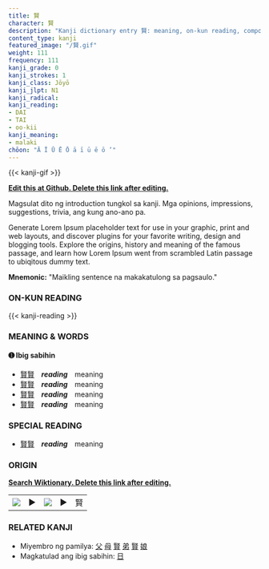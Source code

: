 ```yaml
---
title: 賢
character: 賢
description: "Kanji dictionary entry 賢: meaning, on-kun reading, compounds, origin, related kanji"
content_type: kanji
featured_image: "/賢.gif"
weight: 111
frequency: 111
kanji_grade: 0
kanji_strokes: 1
kanji_class: Jōyō
kanji_jlpt: N1
kanji_radical: 
kanji_reading: 
- DAI
- TAI
- oo-kii
kanji_meaning:
- malaki
chōon: "Ā Ī Ū Ē Ō ā ī ū ē ō ’"
---
```

[//]: # (Don't edit the line below. Kanji animated GIF code is automatically generated.)
{{< kanji-gif >}}

[//]: # (Edit below this line.)

**[Edit this at Github. Delete this link after editing.](https://github.com/tim0g/tim/tree/main/content/kanji/賢/index.md)**

Magsulat dito ng introduction tungkol sa kanji. Mga opinions, impressions, suggestions, trivia, ang kung ano-ano pa.

Generate Lorem Ipsum placeholder text for use in your graphic, print and web layouts, and discover plugins for your favorite writing, design and blogging tools. Explore the origins, history and meaning of the famous passage, and learn how Lorem Ipsum went from scrambled Latin passage to ubiqitous dummy text.
 
**Mnemonic:** "Maikling sentence na makakatulong sa pagsaulo."

### ON-KUN READING

[//]: # (Don't edit the line below. ON-KUN READING code is automatically generated.)
{{< kanji-reading >}}

### MEANING & WORDS

#### ➊ **Ibig sabihin**
  - [賢](../賢)[賢](../賢)　***reading***　meaning
  - [賢](../賢)[賢](../賢)　***reading***　meaning
  - [賢](../賢)[賢](../賢)　***reading***　meaning
  - [賢](../賢)[賢](../賢)　***reading***　meaning

### SPECIAL READING
  - [賢](../賢)[賢](../賢)　***reading***　meaning

### ORIGIN

**[Search Wiktionary. Delete this link after editing.](https://wiktionary.org/wiki/賢)**
<table class="kanji-table"><tr><td>
<img src="60px-賢-bronze.svg.png">
</td><td>▶</td><td>
<img src="60px-賢-oracle.svg.png">
</td><td>▶</td>
<td class="kanji-origin">賢</td>
</tr></table>

### RELATED KANJI
- Miyembro ng pamilya: [父](../父) [母](../母) [賢](../賢) [弟](../弟) [賢](../賢) [娘](../娘)
- Magkatulad ang ibig sabihin: [日](../日)
